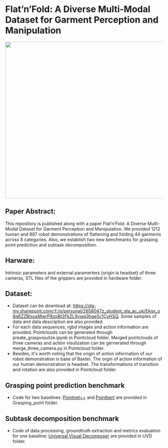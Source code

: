 # Flat’n’Fold: A Diverse Multi-Modal Dataset for Garment Perception and Manipulation
<img src="https://github.com/user-attachments/assets/01531133-96ee-4625-9643-ad416733e4dc" width="700" height="500">

## Paper Abstract:
This repository is published along with a paper Flat’n’Fold: A Diverse Multi-Modal Dataset for Garment Perception and Manipulation.
We provided 1212 human and 887 robot demonstrations of flattening and folding 44 garments across 8 categories. Also, we establish two new benchmarks for grasping point prediction and subtask decomposition.

## Harware:
Intrinsic parameters and external paramerters (origin is headset) of three cameras, STL files of the grippers are provided in hardware folder.

## Dataset:
* Dataset can be download at: https://gla-my.sharepoint.com/:f:/g/personal/2658047z_student_gla_ac_uk/Ekgx_o8q6ZZBtxusMwrP8zoBt2FkZL9vwq3hqe5c1CyHSQ. Some samples of data and data description are also provided.
* For each data sequences, rgbd images and action information are provided. Pointclouds can be generated through preate_graspvisulize.ipynb in Pointcloud folder. Merged pointclouds of three cameras and action visulization can be gernerated through merge_three_camera.py in Pointcloud folder.
* Besides, it's worth noting that the origin of action information of our robot demonstration is base of Baxter. The orgin of action information of our human demonstration is headset. The transformations of transition and rotation are also provided in Pointcloud folder.

## Grasping point prediction benchmark
* Code for two baselines: [Pointnet++](https://github.com/yanx27/Pointnet_Pointnet2_pytorch) and [Pointbert](https://github.com/Julie-tang00/Point-BERT) are provided in Grasping_point folder.

## Subtask decomposition benchmark
* Code of data processing, groundtruth extraction and metrics evaluation for one baseline: [Universal Visual Decomposer](https://zcczhang.github.io/UVD/) are provided in UVD folder.
